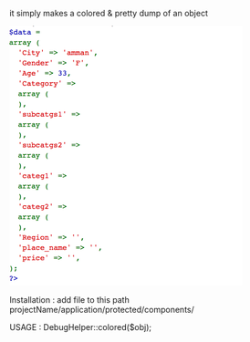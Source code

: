 it simply makes a colored & pretty dump of an object

![alt text](image.png)

Installation : add file to this path projectName/application/protected/components/

USAGE : DebugHelper::colored($obj);
